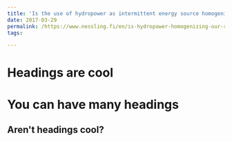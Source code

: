 ```yaml
---
title: 'Is the use of hydropower as intermittent energy source homogenizing our river flows?'
date: 2017-03-29
permalink: /https://www.nessling.fi/en/is-hydropower-homogenizing-our-river-flows/
tags:

---
```




Headings are cool
======

You can have many headings
======

Aren't headings cool?
------
